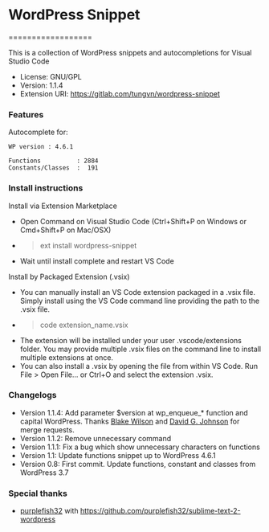 # WordPress Snippet
==================

This is a collection of WordPress snippets and autocompletions for Visual Studio Code

- License: GNU/GPL
- Version: 1.1.4
- Extension URI: https://gitlab.com/tungvn/wordpress-snippet

### Features

Autocomplete for:

    WP version : 4.6.1

    Functions          : 2884
    Constants/Classes  :  191
    
### Install instructions

Install via Extension Marketplace
- Open Command on Visual Studio Code (Ctrl+Shift+P on Windows or Cmd+Shift+P on Mac/OSX)
- > ext install wordpress-snippet
- Wait until install complete and restart VS Code

Install by Packaged Extension (.vsix)
- You can manually install an VS Code extension packaged in a .vsix file. Simply install using the VS Code command line providing the path to the .vsix file.
- >code extension_name.vsix
- The extension will be installed under your user .vscode/extensions folder. You may provide multiple .vsix files on the command line to install multiple extensions at once.
- You can also install a .vsix by opening the file from within VS Code. Run File > Open File... or Ctrl+O and select the extension .vsix.

### Changelogs
- Version 1.1.4: Add parameter $version at wp_enqueue_* function and capital WordPress. Thanks [Blake Wilson](https://gitlab.com/blakewilson) and [David G. Johnson](https://gitlab.com/TheDavidJohnson) for merge requests.
- Version 1.1.2: Remove unnecessary command
- Version 1.1.1: Fix a bug which show unnecessary characters on functions
- Version 1.1: Update functions snippet up to WordPress 4.6.1
- Version 0.8: First commit. Update functions, constant and classes from WordPress 3.7

### Special thanks
- [purplefish32](https://github.com/purplefish32) with https://github.com/purplefish32/sublime-text-2-wordpress